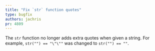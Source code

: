 ```yaml
---
title: "Fix `str` function quotes"
type: bugfix
authors: jachris
pr: 4809
---
```


The `str` function no longer adds extra quotes when given a string. For example,
`str("") == "\"\""` was changed to `str("") == ""`.
